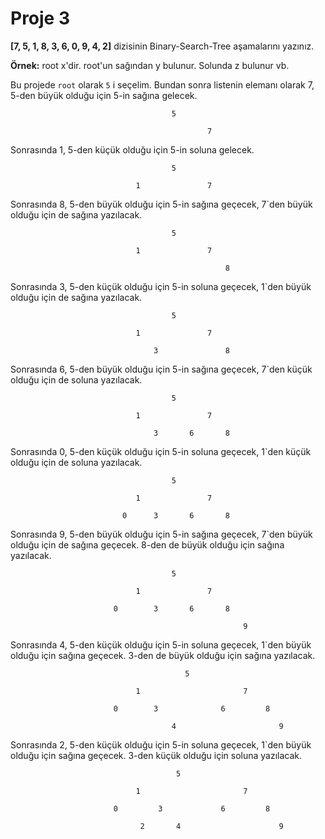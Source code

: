 # Proje 3

**[7, 5, 1, 8, 3, 6, 0, 9, 4, 2]** dizisinin Binary-Search-Tree aşamalarını yazınız.

**Örnek:** root x'dir. root'un sağından y bulunur. Solunda z bulunur vb.

Bu projede `root` olarak `5` i seçelim. Bundan sonra listenin elemanı olarak 7, 5-den büyük olduğu için 5-in sağına gelecek.

            							5          

         										7             

Sonrasında 1, 5-den küçük olduğu için 5-in soluna gelecek.

               							5          

         						1				7    

Sonrasında 8, 5-den büyük olduğu için 5-in sağına geçecek, 7`den büyük olduğu için de sağına yazılacak.

           								5          

     							1				7  

                                					8

Sonrasında 3, 5-den küçük olduğu için 5-in soluna geçecek, 1`den büyük olduğu için de sağına yazılacak.

    	   								5          

    							1				7  

            	                	3				8

Sonrasında 6, 5-den büyük olduğu için 5-in sağına geçecek, 7`den küçük olduğu için de soluna yazılacak.

	   									5          

								1				7  

	    	                		3		6		8

Sonrasında 0, 5-den küçük olduğu için 5-in soluna geçecek, 1`den küçük olduğu için de soluna yazılacak.

   										5          

   								1				7  

   		   		             0		3		6		8

Sonrasında 9, 5-den büyük olduğu için 5-in sağına geçecek, 7`den büyük olduğu için de sağına geçecek. 8-den de büyük olduğu için sağına yazılacak.

										5          

								1				7  

	   		      	       0		3		6		8

	   		      	       								9

Sonrasında 4, 5-den küçük olduğu için 5-in soluna geçecek, 1`den büyük olduğu için sağına geçecek. 3-den de büyük olduğu için sağına yazılacak.

										   5          

								1						7  

		      		       0		3			   6		 8

		      	       					4						9

Sonrasında 2, 5-den küçük olduğu için 5-in soluna geçecek, 1`den büyük olduğu için sağına geçecek. 3-den küçük olduğu için soluna yazılacak.

									  	 5          

								1						7  

	      		      	   0		 3			   6		 8

	      	       				 2	     4						9
